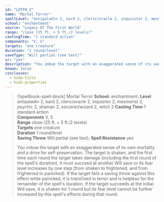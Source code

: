 ```yaml
---
id: "LOTFW_2"
name: "Mortal Terror"
spellLevel: "antipaladin 2, bard 2, cleric/oracle 2, inquisitor 2, mesmerist 2, psychic 2, shaman 2, sorcerer/wizard 2, witch 2"
school: "enchantment"
source: "Legacy Of The First World"
range: "close (25 ft. + 5 ft./2 levels)"
castingTime: "1 standard action"
components: "V, S"
targets: "one creature"
duration: "1 round/level"
saveType: "Will partial (see text)"
sr: "yes"
description: "You imbue the target with an exaggerated sense of its own mortality and a drive for self-preservation. The target is shaken, and the first time each round the target takes damage (including the first round of the spell's duration), it must succeed at another Will save or its fear level increases by one step (from shaken to frightened, and from frightened to panicked). If the target fails a saving throw against this effect while panicked, it is transfixed in terror and is helpless for the remainder of the spell's duration. If the target succeeds at the initial Will save, it is shaken for 1 round but its fear level cannot be further increased by this spell's effects during that round."
known: false
cssclasses:
  - hide-title
  - hide-properties
---
```


> [!spellbook-spell-block] Mortal Terror
> **School:** enchantment; **Level** antipaladin 2, bard 2, cleric/oracle 2, inquisitor 2, mesmerist 2, psychic 2, shaman 2, sorcerer/wizard 2, witch 2
> **Casting Time** 1 standard action  
> **Components** V, S  
> **Range** close (25 ft. + 5 ft./2 levels)  
> **Targets** one creature  
> **Duration** 1 round/level  
> **Saving Throw** Will partial (see text); **Spell Resistance** yes
> 
> You imbue the target with an exaggerated sense of its own mortality and a drive for self-preservation. The target is shaken, and the first time each round the target takes damage (including the first round of the spell's duration), it must succeed at another Will save or its fear level increases by one step (from shaken to frightened, and from frightened to panicked). If the target fails a saving throw against this effect while panicked, it is transfixed in terror and is helpless for the remainder of the spell's duration. If the target succeeds at the initial Will save, it is shaken for 1 round but its fear level cannot be further increased by this spell's effects during that round.